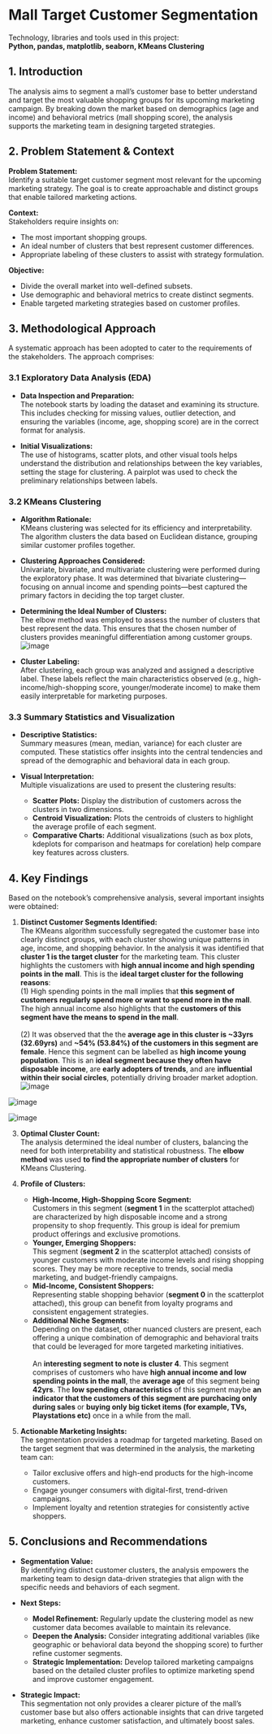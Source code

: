 <!-- # Customer-segmentation-using-clustering
Customer segmentation using KMeans Clustering  
-->

# Mall Target Customer Segmentation

Technology, libraries and tools used in this project:  
__Python, pandas, matplotlib, seaborn, KMeans Clustering__

## 1. Introduction

The analysis aims to segment a mall’s customer base to better understand and target the most valuable shopping groups for its upcoming marketing campaign. By breaking down the market based on demographics (age and income) and behavioral metrics (mall shopping score), the analysis supports the marketing team in designing targeted strategies.

## 2. Problem Statement & Context

**Problem Statement:**  
Identify a suitable target customer segment most relevant for the upcoming marketing strategy. The goal is to create approachable and distinct groups that enable tailored marketing actions.

**Context:**  
Stakeholders require insights on:
- The most important shopping groups.
- An ideal number of clusters that best represent customer differences.
- Appropriate labeling of these clusters to assist with strategy formulation.

**Objective:**  
- Divide the overall market into well-defined subsets.
- Use demographic and behavioral metrics to create distinct segments.
- Enable targeted marketing strategies based on customer profiles.

## 3. Methodological Approach

A systematic approach has been adopted to cater to the requirements of the stakeholders. The approach comprises:

### 3.1 Exploratory Data Analysis (EDA)
- **Data Inspection and Preparation:**  
  The notebook starts by loading the dataset and examining its structure. This includes checking for missing values, outlier detection, and ensuring the variables (income, age, shopping score) are in the correct format for analysis.

- **Initial Visualizations:**  
  The use of histograms, scatter plots, and other visual tools helps understand the distribution and relationships between the key variables, setting the stage for clustering. A pairplot was used to check the preliminary relationships between labels.

### 3.2 KMeans Clustering
- **Algorithm Rationale:**  
  KMeans clustering was selected for its efficiency and interpretability. The algorithm clusters the data based on Euclidean distance, grouping similar customer profiles together.

- **Clustering Approaches Considered:**  
  Univariate, bivariate, and multivariate clustering were performed during the exploratory phase. It was determined that bivariate clustering—focusing on annual income and spending points—best captured the primary factors in deciding the top target cluster.

- **Determining the Ideal Number of Clusters:**  
  The elbow method was employed to assess the number of clusters that best represent the data. This ensures that the chosen number of clusters provides meaningful differentiation among customer groups.
  ![image](https://github.com/user-attachments/assets/1859f784-b8d0-48cf-a8da-9ec70daad2eb)


- **Cluster Labeling:**  
  After clustering, each group was analyzed and assigned a descriptive label. These labels reflect the main characteristics observed (e.g., high-income/high-shopping score, younger/moderate income) to make them easily interpretable for marketing purposes.

### 3.3 Summary Statistics and Visualization
- **Descriptive Statistics:**  
  Summary measures (mean, median, variance) for each cluster are computed. These statistics offer insights into the central tendencies and spread of the demographic and behavioral data in each group.

- **Visual Interpretation:**  
  Multiple visualizations are used to present the clustering results:
  - **Scatter Plots:** Display the distribution of customers across the clusters in two dimensions.
  - **Centroid Visualization:** Plots the centroids of clusters to highlight the average profile of each segment.
  - **Comparative Charts:** Additional visualizations (such as box plots, kdeplots for comparison and heatmaps for corelation) help compare key features across clusters.

## 4. Key Findings

Based on the notebook’s comprehensive analysis, several important insights were obtained:

1. **Distinct Customer Segments Identified:**  
   The KMeans algorithm successfully segregated the customer base into clearly distinct groups, with each cluster showing unique patterns in age, income, and shopping behavior. In the analysis it was identified that __cluster 1 is the target cluster__ for the marketing team. This cluster highlights the customers with __high annual income and high spending points in the mall__. This is the __ideal target cluster for the following reasons__: <br>
   (1) High spending points in the mall implies that __this segment of customers regularly spend more or want to spend more in the mall__. The high annual income also highlights that the __customers of this segment have the means to spend in the mall__.<br><br>
   (2) It was observed that the the __average age in this cluster is ~33yrs (32.69yrs)__ and __~54% (53.84%) of the customers in this segment are female__. Hence this segment can be labelled as __high income young population__. This is an __ideal segment because they often have disposable income__, are __early adopters of trends__, and are __influential within their social circles__, potentially driving broader market adoption.
   ![image](https://github.com/user-attachments/assets/bb03cec0-69aa-4ecb-9800-2b11fd394f6c)

![image](https://github.com/user-attachments/assets/58b6c01d-374a-468e-8a83-6a03cf32d450)

![image](https://github.com/user-attachments/assets/df9612bc-d4fc-4bbc-8221-309ea309f101)


3. **Optimal Cluster Count:**  
   The analysis determined the ideal number of clusters, balancing the need for both interpretability and statistical robustness. The __elbow method__ was used __to find the appropriate number of clusters__ for KMeans Clustering.

4. **Profile of Clusters:**  
   - **High-Income, High-Shopping Score Segment:**  
     Customers in this segment (__segment 1__ in the scatterplot attached) are characterized by high disposable income and a strong propensity to shop frequently. This group is ideal for premium product offerings and exclusive promotions.
   - **Younger, Emerging Shoppers:**  
     This segment (__segment 2__ in the scatterplot attached) consists of younger customers with moderate income levels and rising shopping scores. They may be more receptive to trends, social media marketing, and budget-friendly campaigns.
   - **Mid-Income, Consistent Shoppers:**  
     Representing stable shopping behavior (__segment 0__ in the scatterplot attached), this group can benefit from loyalty programs and consistent engagement strategies.
   - **Additional Niche Segments:**  
     Depending on the dataset, other nuanced clusters are present, each offering a unique combination of demographic and behavioral traits that could be leveraged for more targeted marketing initiatives. <br><br>An __interesting segment to note is cluster 4__. This segment comprises of customers who have __high annual income and low spending points in the mall__, the __average age__ of this segment being __42yrs__. The __low spending characteristics__ of this segment maybe __an indicator that the customers of this segment are purchacing only during sales__ or __buying only big ticket items (for example, TVs, Playstations etc)__ once in a while from the mall. 

5. **Actionable Marketing Insights:**  
   The segmentation provides a roadmap for targeted marketing. Based on the target segment that was determined in the analysis, the marketing team can:
   - Tailor exclusive offers and high-end products for the high-income customers.
   - Engage younger consumers with digital-first, trend-driven campaigns.
   - Implement loyalty and retention strategies for consistently active shoppers.

## 5. Conclusions and Recommendations

- **Segmentation Value:**  
  By identifying distinct customer clusters, the analysis empowers the marketing team to design data-driven strategies that align with the specific needs and behaviors of each segment.

- **Next Steps:**  
  - **Model Refinement:** Regularly update the clustering model as new customer data becomes available to maintain its relevance.
  - **Deepen the Analysis:** Consider integrating additional variables (like geographic or behavioral data beyond the shopping score) to further refine customer segments.
  - **Strategic Implementation:** Develop tailored marketing campaigns based on the detailed cluster profiles to optimize marketing spend and improve customer engagement.

- **Strategic Impact:**  
  This segmentation not only provides a clearer picture of the mall’s customer base but also offers actionable insights that can drive targeted marketing, enhance customer satisfaction, and ultimately boost sales.
